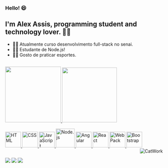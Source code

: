 ### Hello! :smile: 

## I'm Alex Assis, programming student and technology lover. 👨‍💻
 - 👨‍🎓 Atualmente curso desenvolvimento full-stack no senai.
 - 👨‍🎓 Estudante de Node.js!
 - 🏃‍♂️ Gosto de praticar esportes.
 ##
<div>
  <a href="https://github.com/Alex0224">
  <img src="https://github-readme-stats.vercel.app/api?username=Alex0224&show_icons=true&theme=dark&include_all_commits=true&count_private=true" height="178em" />
  <img height="175em" src="https://github-readme-stats.vercel.app/api/top-langs/?username=Alex0224&layout=compact&langs_count=7&theme=dark"/>
</div>
<div style="display: inline_block"><br>
   <img src="https://cdn.jsdelivr.net/gh/devicons/devicon/icons/html5/html5-original.svg" height="50" width="50" alt="HTML" />
   <img src="https://cdn.jsdelivr.net/gh/devicons/devicon/icons/css3/css3-original.svg" height="50" width="50" alt="CSS" />
   <img src="https://cdn.jsdelivr.net/gh/devicons/devicon/icons/javascript/javascript-original.svg" height="50" width="50" alt="JavaScript" />
   <img src="https://cdn.jsdelivr.net/gh/devicons/devicon/icons/nodejs/nodejs-original-wordmark.svg" height="60" width="60" alt="Node.js" />
   <img src="https://cdn.jsdelivr.net/gh/devicons/devicon/icons/angularjs/angularjs-original.svg" height="50" width="50" alt="Angular" />
   <img src="https://cdn.jsdelivr.net/gh/devicons/devicon/icons/react/react-original.svg" height="50" width="50" alt="React" />
   <img src="https://cdn.jsdelivr.net/gh/devicons/devicon/icons/webpack/webpack-original.svg" height="50" width="50" alt="WebPack" />
   <img src="https://cdn.jsdelivr.net/gh/devicons/devicon/icons/bootstrap/bootstrap-plain.svg" height="50" width="50" alt="Bootstrap" />
  <img align="right" alt="CatWork" src="https://media.giphy.com/media/E6jscXfv3AkWQ/giphy.gif">
</div>
  
  ##
  
<div> 
  <a href="https://www.instagram.com/alexbiess_/" target="_blank"><img src="https://img.shields.io/badge/-Instagram-%23E4405F?style=for-the-badge&logo=instagram&logoColor=white" target="_blank"></a>
  <a href = "mailto:assis2004@gmail.com"><img src="https://img.shields.io/badge/-Gmail-%23333?style=for-the-badge&logo=gmail&logoColor=white" target="_blank"></a>
  <a href="https://www.linkedin.com/in/alex-assis04/" target="_blank"><img src="https://img.shields.io/badge/-LinkedIn-%230077B5?style=for-the-badge&logo=linkedin&logoColor=white" target="_blank"></a> 
</div>
